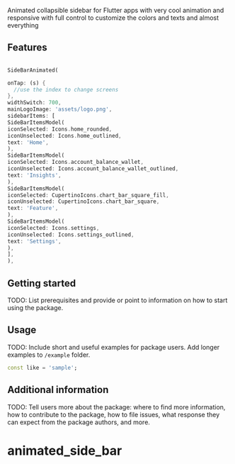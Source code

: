 <!--
This README describes the package. If you publish this package to pub.dev,
this README's contents appear on the landing page for your package.

For information about how to write a good package README, see the guide for
[writing package pages](https://dart.dev/guides/libraries/writing-package-pages).

For general information about developing packages, see the Dart guide for
[creating packages](https://dart.dev/guides/libraries/create-library-packages)
and the Flutter guide for
[developing packages and plugins](https://flutter.dev/developing-packages).
-->

Animated collapsible sidebar for Flutter apps with very cool animation and responsive with full control to customize the colors and texts and almost everything

## Features

~~~~dart

SideBarAnimated(

onTap: (s) {
  //use the index to change screens
},
widthSwitch: 700,
mainLogoImage: 'assets/logo.png',
sidebarItems: [
SideBarItemsModel(
iconSelected: Icons.home_rounded,
iconUnselected: Icons.home_outlined,
text: 'Home',
),
SideBarItemsModel(
iconSelected: Icons.account_balance_wallet,
iconUnselected: Icons.account_balance_wallet_outlined,
text: 'Insights',
),
SideBarItemsModel(
iconSelected: CupertinoIcons.chart_bar_square_fill,
iconUnselected: CupertinoIcons.chart_bar_square,
text: 'Feature',
),
SideBarItemsModel(
iconSelected: Icons.settings,
iconUnselected: Icons.settings_outlined,
text: 'Settings',
),
],
),
~~~~

<td>

</td>

## Getting started

TODO: List prerequisites and provide or point to information on how to
start using the package.

## Usage

TODO: Include short and useful examples for package users. Add longer examples
to `/example` folder.

```dart
const like = 'sample';
```

## Additional information

TODO: Tell users more about the package: where to find more information, how to
contribute to the package, how to file issues, what response they can expect
from the package authors, and more.
# animated_side_bar
